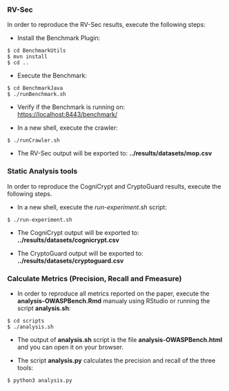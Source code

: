 ### **RV-Sec**

In order to reproduce the RV-Sec results, execute the following steps:

   * Install the Benchmark Plugin:

```{shell}
$ cd BenchmarkUtils 
$ mvn install
$ cd ..
```
   * Execute the Benchmark:

```{shell}
$ cd BenchmarkJava 
$ ./runBenchmark.sh
```

   * Verify if the Benchmark is running on: [https://localhost:8443/benchmark/](https://localhost:8443/benchmark/)

   * In a new shell, execute the crawler:

```{shell}
$ ./runCrawler.sh
```

   * The RV-Sec output will be exported to:  **../results/datasets/mop.csv** 
 
  
### **Static Analysis tools**

In order to reproduce the CogniCrypt and CryptoGuard results, execute the following steps.

   * In a new shell, execute the *run-experiment.sh* script:

```{shell}
$ ./run-experiment.sh
```
   * The CogniCrypt output will be exported to:  **../results/datasets/cognicrypt.csv** 
   
   * The CryptoGuard output will be exported to:  **../results/datasets/cryptoguard.csv** 




### **Calculate Metrics (Precision, Recall and Fmeasure)**

   * In order to reproduce all metrics reported on the paper, execute the **analysis-OWASPBench.Rmd** manualy using RStudio or running the script **analysis.sh**:

```{shell}
$ cd scripts
$ ./analysis.sh
```
   * The output of **analysis.sh** script is the file **analysis-OWASPBench.html** and you can open it on your browser. 
   

   * The script **analysis.py** calculates the precision and recall of the three tools:

```{shell}
$ python3 analysis.py
```
